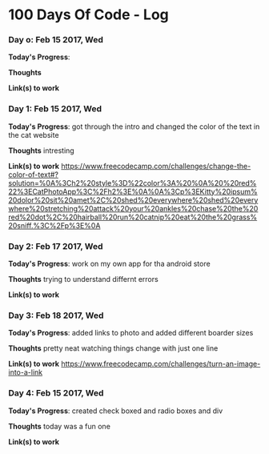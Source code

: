 # 100 Days Of Code - Log


### Day o: Feb 15 2017, Wed

**Today's Progress**: 

**Thoughts** 

**Link(s) to work**


### Day 1: Feb 15 2017, Wed

**Today's Progress**: got through the intro and changed the color of the text in the cat website

**Thoughts** intresting 

**Link(s) to work**
https://www.freecodecamp.com/challenges/change-the-color-of-text#?solution=%0A%3Ch2%20style%3D%22color%3A%20%0A%20%20red%22%3ECatPhotoApp%3C%2Fh2%3E%0A%0A%3Cp%3EKitty%20ipsum%20dolor%20sit%20amet%2C%20shed%20everywhere%20shed%20everywhere%20stretching%20attack%20your%20ankles%20chase%20the%20red%20dot%2C%20hairball%20run%20catnip%20eat%20the%20grass%20sniff.%3C%2Fp%3E%0A


### Day 2: Feb 17 2017, Wed

**Today's Progress**: work on my own app for tha android store

**Thoughts**  trying to understand differnt errors 

**Link(s) to work**


### Day 3: Feb 18 2017, Wed

**Today's Progress**: added links to photo and added different boarder sizes

**Thoughts**  pretty neat watching things change with just one line 

**Link(s) to work**
https://www.freecodecamp.com/challenges/turn-an-image-into-a-link



### Day 4: Feb 15 2017, Wed

**Today's Progress**: created check boxed and radio boxes and div

**Thoughts** today was a fun one

**Link(s) to work**


